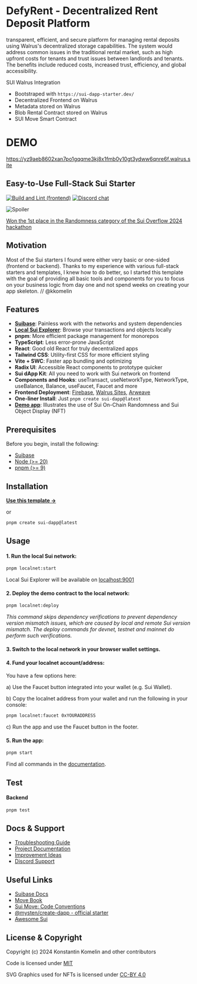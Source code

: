 # DefyRent - Decentralized Rent Deposit Platform

transparent, efficient, and secure platform for managing rental deposits using Walrus's decentralized storage capabilities. The system would address common issues in the traditional rental market, such as high upfront costs for tenants and trust issues between landlords and tenants.
The benefits include reduced costs, increased trust, efficiency, and global accessibility.

SUI Walrus Integration
- Bootstraped with `https://sui-dapp-starter.dev/`
- Decentralized Frontend on Walrus
- Metadata stored on Walrus
- Blob Rental Contract stored on Walrus
- SUI Move Smart Contract

# DEMO

https://yz9aeb8602xan7po1gqqme3kj8x1fmb0y10gt3ydww6qnre6f.walrus.site

## Easy-to-Use Full-Stack Sui Starter
[![Build and Lint (frontend)](https://github.com/kkomelin/sui-dapp-starter/actions/workflows/build_and_lint.yaml/badge.svg)](https://github.com/kkomelin/sui-dapp-starter/actions/workflows/build_and_lint.yaml)
[![Discord chat](https://img.shields.io/discord/1237259509366521866.svg?logo=discord&style=flat-square)](https://discord.com/invite/HuDPpXz4Hx)

![Spoiler](https://repository-images.githubusercontent.com/794883099/f0937c6b-c021-41db-b44a-a287b29111c3)

[Won the 1st place in the Randomness category of the Sui Overflow 2024 hackathon](https://blog.sui.io/2024-sui-overflow-hackathon-winners/)

## Motivation

Most of the Sui starters I found were either very basic or one-sided (frontend or backend). Thanks to my experience with various full-stack starters and templates, I knew how to do better, so I started this template with the goal of providing all basic tools and components for you to focus on your business logic from day one and not spend weeks on creating your app skeleton. // @kkomelin

## Features

- **[Suibase](https://suibase.io/)**: Painless work with the networks and system dependencies
- **[Local Sui Explorer](https://github.com/kkomelin/sui-explorer)**: Browse your transactions and objects locally
- **pnpm**: More efficient package management for monorepos
- **TypeScript**: Less error-prone JavaScript
- **React**: Good old React for truly decentralized apps
- **Tailwind CSS**: Utility-first CSS for more efficient styling
- **Vite + SWC**: Faster app bundling and optimizing
- **Radix UI**: Accessible React components to prototype quicker 
- **Sui dApp Kit**: All you need to work with Sui network on frontend
- **Components and Hooks**: useTransact, useNetworkType, NetworkType, useBalance, Balance, useFaucet, Faucet and more
- **Frontend Deployment**: [Firebase](https://sui-dapp-starter.dev/docs/frontend/deployment/firebase), [Walrus Sites](https://sui-dapp-starter.dev/docs/frontend/deployment/walrus), [Arweave](https://sui-dapp-starter.dev/docs/frontend/deployment/arweave)
- **One-liner Install**: Just `pnpm create sui-dapp@latest`
- **[Demo app](https://demo.sui-dapp-starter.dev/)**: Illustrates the use of Sui On-Chain Randomness and Sui Object Display (NFT)

## Prerequisites

Before you begin, install the following:

- [Suibase](https://suibase.io/how-to/install.html)
- [Node (>= 20)](https://nodejs.org/en/download/)
- [pnpm (>= 9)](https://pnpm.io/installation)

## Installation

**[Use this template ->](https://github.com/new?template_name=sui-dapp-starter&template_owner=kkomelin&name=my-first-sui-dapp)**

or

```bash
pnpm create sui-dapp@latest
```

## Usage

#### 1. Run the local Sui network:

```bash
pnpm localnet:start
```

Local Sui Explorer will be available on [localhost:9001](http://localhost:9001/)

#### 2. Deploy the demo contract to the local network:

```bash
pnpm localnet:deploy
```

_This command skips dependency verifications to prevent dependency version mismatch issues, which are caused by local and remote Sui version mismatch. The deploy commands for devnet, testnet and mainnet do perform such verifications._

#### 3. Switch to the local network in your browser wallet settings.

#### 4. Fund your localnet account/address:

You have a few options here:

a) Use the Faucet button integrated into your wallet (e.g. Sui Wallet).

b) Copy the localnet address from your wallet and run the following in your console:

```bash
pnpm localnet:faucet 0xYOURADDRESS
```

c) Run the app and use the Faucet button in the footer.

#### 5. Run the app:

```bash
pnpm start
```
Find all commands in the [documentation](https://sui-dapp-starter.dev/docs/misc/commands/).

## Test

#### Backend

```bash
pnpm test
```

## Docs & Support

- [Troubleshooting Guide](https://sui-dapp-starter.dev/docs/misc/troubleshooting)
- [Project Documentation](https://sui-dapp-starter.dev/docs)
- [Improvement Ideas](https://sui-dapp-starter.dev/docs/misc/ideas)
- [Discord Support](https://discord.com/invite/HuDPpXz4Hx)  

## Useful Links

- [Suibase Docs](https://suibase.io/intro.html)
- [Move Book](https://move-book.com/)
- [Sui Move: Code Conventions](https://docs.sui.io/concepts/sui-move-concepts/conventions)
- [@mysten/create-dapp - official starter](https://www.npmjs.com/package/@mysten/create-dapp)
- [Awesome Sui](https://github.com/sui-foundation/awesome-sui)

## License & Copyright

Copyright (c) 2024 Konstantin Komelin and other contributors

Code is licensed under [MIT](https://github.com/kkomelin/sui-dapp-starter?tab=MIT-1-ov-file)

SVG Graphics used for NFTs is licensed under [CC-BY 4.0](https://github.com/kkomelin/sui-dapp-starter?tab=CC-BY-4.0-2-ov-file)
